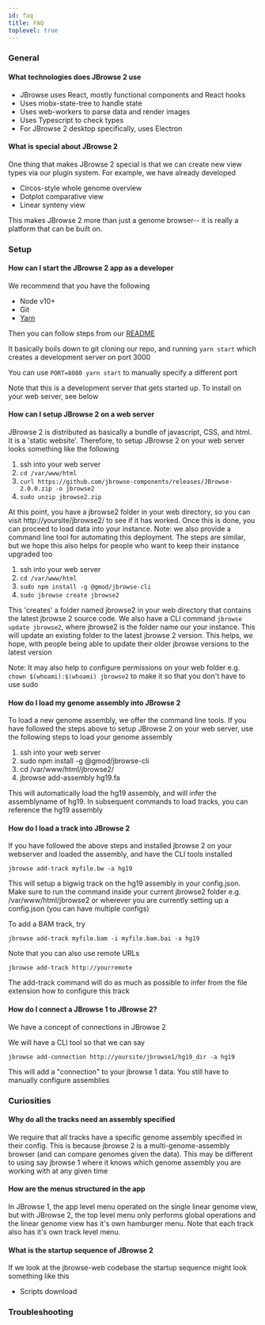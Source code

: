 ```yaml
---
id: faq
title: FAQ
toplevel: true
---
```


### General

#### What technologies does JBrowse 2 use

- JBrowse uses React, mostly functional components and React hooks
- Uses mobx-state-tree to handle state
- Uses web-workers to parse data and render images
- Uses Typescript to check types
- For JBrowse 2 desktop specifically, uses Electron

#### What is special about JBrowse 2

One thing that makes JBrowse 2 special is that we can create new view
types via our plugin system. For example, we have already developed

- Circos-style whole genome overview
- Dotplot comparative view
- Linear synteny view

This makes JBrowse 2 more than just a genome browser-- it is really a platform
that can be built on.

### Setup

#### How can I start the JBrowse 2 app as a developer

We recommend that you have the following

- Node v10+
- Git
- [Yarn](https://classic.yarnpkg.com/en/docs/install/#debian-stable)

Then you can follow steps from our
[README](https://github.com/gmod/jbrowse-components)

It basically boils down to git cloning our repo, and running `yarn start` which
creates a development server on port 3000

You can use `PORT=8080 yarn start` to manually specify a different port

Note that this is a development server that gets started up. To install on your
web server, see below

#### How can I setup JBrowse 2 on a web server

JBrowse 2 is distributed as basically a bundle of javascript, CSS, and html. It
is a 'static website'. Therefore, to setup JBrowse 2 on your web server looks
something like the following

1. ssh into your web server
2. `cd /var/www/html`
3. `curl https://github.com/jbrowse-components/releases/JBrowse-2.0.0.zip -o jbrowse2`
4. `sudo unzip jbrowse2.zip`

At this point, you have a jbrowse2 folder in your web directory, so you can
visit http://yoursite/jbrowse2/ to see if it has worked. Once this is done, you
can proceed to load data into your instance. Note: we also provide a command
line tool for automating this deployment. The steps are similar, but we hope
this also helps for people who want to keep their instance upgraded too

1. ssh into your web server
2. `cd /var/www/html`
3. `sudo npm install -g @gmod/jbrowse-cli`
4. `sudo jbrowse create jbrowse2`

This 'creates' a folder named jbrowse2 in your web directory that contains the
latest jbrowse 2 source code. We also have a CLI command `jbrowse update jbrowse2`,
where jbrowse2 is the folder name our your instance. This will
update an existing folder to the latest jbrowse 2 version. This helps, we hope,
with people being able to update their older jbrowse versions to the latest
version

Note: It may also help to configure permissions on your web folder e.g.
`chown $(whoami):$(whoami) jbrowse2` to make it so that you don't have to use
sudo

#### How do I load my genome assembly into JBrowse 2

To load a new genome assembly, we offer the command line tools. If you have
followed the steps above to setup JBrowse 2 on your web server, use the
following steps to load your genome assembly

1. ssh into your web server
2. sudo npm install -g @gmod/jbrowse-cli
3. cd /var/www/html/jbrowse2/
4. jbrowse add-assembly hg19.fa

This will automatically load the hg19 assembly, and will infer the assemblyname
of hg19. In subsequent commands to load tracks, you can reference the hg19
assembly

#### How do I load a track into JBrowse 2

If you have followed the above steps and installed jbrowse 2 on your webserver
and loaded the assembly, and have the CLI tools installed

    jbrowse add-track myfile.bw -a hg19

This will setup a bigwig track on the hg19 assembly in your config.json. Make
sure to run the command inside your current jbrowse2 folder e.g.
/var/www/html/jbrowse2 or wherever you are currently setting up a config.json
(you can have multiple configs)

To add a BAM track, try

    jbrowse add-track myfile.bam -i myfile.bam.bai -a hg19

Note that you can also use remote URLs

    jbrowse add-track http://yourremote

The add-track command will do as much as possible to infer from the file
extension how to configure this track

#### How do I connect a JBrowse 1 to JBrowse 2?

We have a concept of connections in JBrowse 2

We will have a CLI tool so that we can say

    jbrowse add-connection http://yoursite/jbrowse1/hg19_dir -a hg19

This will add a "connection" to your jbrowse 1 data. You still have to manually
configure assemblies

### Curiosities

#### Why do all the tracks need an assembly specified

We require that all tracks have a specific genome assembly specified in their
config. This is because jbrowse 2 is a multi-genome-assembly browser (and can
compare genomes given the data). This may be different to using say jbrowse 1
where it knows which genome assembly you are working with at any given time

#### How are the menus structured in the app

In JBrowse 1, the app level menu operated on the single linear genome view, but
with JBrowse 2, the top level menu only performs global operations and the
linear genome view has it's own hamburger menu. Note that each track also has
it's own track level menu.

#### What is the startup sequence of JBrowse 2

If we look at the jbrowse-web codebase the startup sequence might look
something like this

- Scripts download

### Troubleshooting
